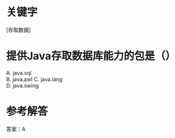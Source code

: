 # 关键字

[存取数据]
# 提供Java存取数据库能力的包是（）
A. java.sql      
B. java.awl 
C. java.lang    
D. java.swing

# 参考解答
答案：A



